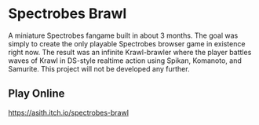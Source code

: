 # Spectrobes Brawl
A miniature Spectrobes fangame built in about 3 months. The goal was simply to create the only playable Spectrobes browser game in existence right now. The result was an infinite Krawl-brawler where the player battles waves of Krawl in DS-style realtime action using Spikan, Komanoto, and Samurite.
This project will not be developed any further.

## Play Online
https://asith.itch.io/spectrobes-brawl
